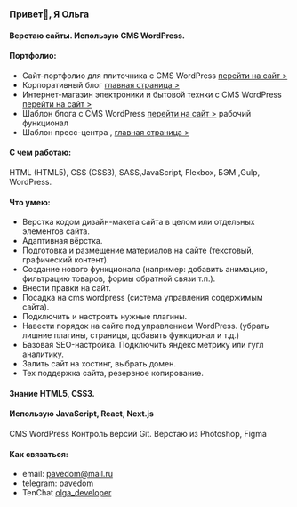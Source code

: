 ### Привет👋, Я Ольга

#### Верстаю сайты. Использую CMS WordPress. 
#### Портфолио:
- Сайт-портфолио для плиточника с CMS WordPress  [перейти на сайт >](https://pavel.evdokimov.xyz/)
- Корпоративный блог [главная страница >](https://olga-evdokimova.github.io/blog-Corporate/)
- Интернет-магазин электроники и бытовой технки с CMS WordPress [перейти на сайт >](https://electronicashop.ru/)
- Шаблон блога с CMS WordPress [перейти на сайт >](https://ci00274.tmweb.ru/) 
рабочий функционал
- Шаблон пресс-центра ,  [главная страница >](https://olga-evdokimova.github.io/blog-Press/)
#### С чем работаю:
HTML (HTML5), CSS (CSS3), SASS,JavaScript, Flexbox, БЭМ ,Gulp, WordPress.
#### Что умею:
- Верстка кодом дизайн-макета сайта в целом или отдельных элементов сайта.
- Адаптивная вёрстка.
- Подготовка и размещение материалов на сайте (текстовый, графический контент).
- Создание нового функционала (например: добавить анимацию, фильтрацию товаров, формы обратной связи т.п.).
- Внести правки на сайт.
- Посадка на cms wordpress (система управления содержимым сайта).
- Подключить и настроить нужные плагины.
- Навести порядок на сайте под управлением WordPress. (убрать лишние плагины, страницы, добавить функционал и т.д.)
- Базовая SEO-настройка. Подключить яндекс метрику или гугл аналитику.
- Залить сайт на хостинг, выбрать домен.
- Тех поддержка сайта, резервное копирование. 
#### Знание HTML5, CSS3.
#### Использую JavaScript, React, Next.js
CMS WordPress
Контроль версий Git.
Верстаю из Photoshop, Figma
#### Как связаться:
- email: pavedom@mail.ru
- telegram: [pavedom](https://t.me/olga_developer)
- TenChat [olga_developer](https://tenchat.ru/olga_developer?utm_source=17942794-ee25-4d18-944f-0d2ab648ed9e)

